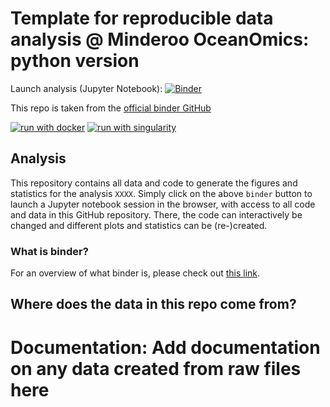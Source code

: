 # Template for reproducible data analysis @ Minderoo OceanOmics: python version

Launch analysis (Jupyter Notebook): [![Binder](https://mybinder.org/badge_logo.svg)](https://mybinder.org/v2/gh/Hobbeist/reproducibility-template-python/HEAD?filepath=index.ipynb)

This repo is taken from the [official binder GitHub](https://github.com/binder-examples/conda/tree/main)
  
[![run with docker](https://img.shields.io/badge/run%20with-docker-0db7ed?labelColor=000000&logo=docker)](https://www.docker.com/) [![run with singularity](https://img.shields.io/badge/run%20with-singularity-1d355c.svg?labelColor=000000)](https://sylabs.io/docs/)

## Analysis
This repository contains all data and code to generate the figures and statistics for the analysis `XXXX`. Simply click on the above `binder` button to launch a Jupyter notebook session in the browser, with access 
to all code and data in this GitHub repository. There, the code can interactively be changed and different plots and statistics can be (re-)created.

### What is binder?
For an overview of what binder is, please check out [this link](https://mybinder.org/).  

## Where does the data in this repo come from?

# Documentation: Add documentation on any data created from raw files here

